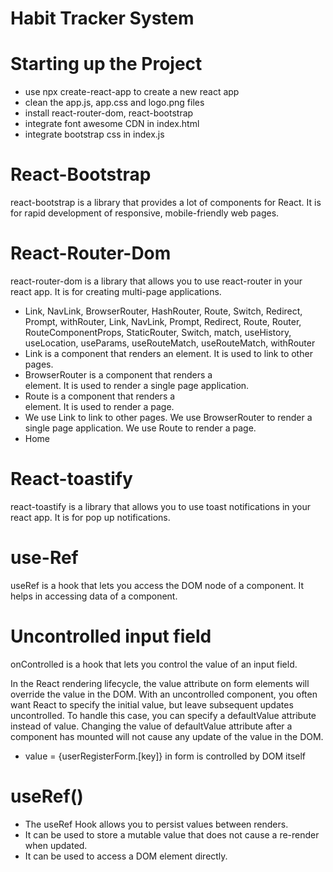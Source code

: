 # Habit Tracker System

# Starting up the Project

- use npx create-react-app to create a new react app
- clean the app.js, app.css and logo.png files
- install react-router-dom, react-bootstrap
- integrate font awesome CDN in index.html
- integrate bootstrap css in index.js

# React-Bootstrap

react-bootstrap is a library that provides a lot of components for React. It is for rapid development of responsive, mobile-friendly web pages.

# React-Router-Dom

react-router-dom is a library that allows you to use react-router in your react app. It is for creating multi-page applications.

- Link, NavLink, BrowserRouter, HashRouter, Route, Switch, Redirect, Prompt, withRouter, Link, NavLink, Prompt, Redirect, Route, Router, RouteComponentProps, StaticRouter, Switch, match, useHistory, useLocation, useParams, useRouteMatch, useRouteMatch, withRouter
- Link is a component that renders an <a> element. It is used to link to other pages.
- BrowserRouter is a component that renders a <div> element. It is used to render a single page application.
- Route is a component that renders a <div> element. It is used to render a page.
- We use Link to link to other pages. We use BrowserRouter to render a single page application. We use Route to render a page.
- <Link to="/">Home</Link>

# React-toastify

react-toastify is a library that allows you to use toast notifications in your react app. It is for pop up notifications.

# use-Ref

useRef is a hook that lets you access the DOM node of a component. It helps in accessing data of a component.

# Uncontrolled input field

onControlled is a hook that lets you control the value of an input field.

In the React rendering lifecycle, the value attribute on form elements will override the value in the DOM. With an uncontrolled component, you often want React to specify the initial value, but leave subsequent updates uncontrolled. To handle this case, you can specify a defaultValue attribute instead of value. Changing the value of defaultValue attribute after a component has mounted will not cause any update of the value in the DOM.

- value = {userRegisterForm.[key]} in form is controlled by DOM itself

# useRef()

- The useRef Hook allows you to persist values between renders.
- It can be used to store a mutable value that does not cause a re-render when updated.
- It can be used to access a DOM element directly.
